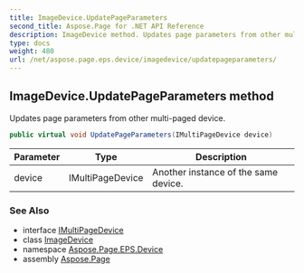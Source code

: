```yaml
---
title: ImageDevice.UpdatePageParameters
second_title: Aspose.Page for .NET API Reference
description: ImageDevice method. Updates page parameters from other multipaged device
type: docs
weight: 480
url: /net/aspose.page.eps.device/imagedevice/updatepageparameters/
---
```

## ImageDevice.UpdatePageParameters method

Updates page parameters from other multi-paged device.

```csharp
public virtual void UpdatePageParameters(IMultiPageDevice device)
```

| Parameter | Type | Description |
| --- | --- | --- |
| device | IMultiPageDevice | Another instance of the same device. |

### See Also

* interface [IMultiPageDevice](../../../aspose.page/imultipagedevice/)
* class [ImageDevice](../)
* namespace [Aspose.Page.EPS.Device](../../imagedevice/)
* assembly [Aspose.Page](../../../)


